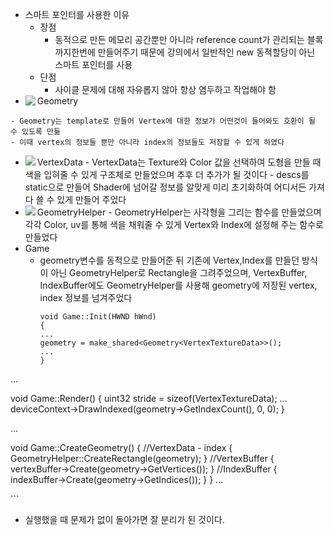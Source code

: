 <ul>
<li>스마트 포인터를 사용한 이유<ul>
<li>장점<ul>
<li>동적으로 만든 메모리 공간뿐만 아니라 reference count가 관리되는 블록까지한번에 만들어주기 때문에 강의에서 일반적인 new 동적할당이 아닌 스마트 포인터를 사용</li>
</ul>
</li>
<li>단점<ul>
<li>사이클 문제에 대해 자유롭지 않아 항상 염두하고 작업해야 함</li>
</ul>
</li>
</ul>
</li>
<li>Geometry  <img align="left" src="https://velog.velcdn.com/images/gksrudtlr2/post/1aabf220-c986-42eb-9037-d822f8f2f718/image.png" />


</li>
</ul>
<pre><code>- Geometry는 template로 만들어 Vertex에 대한 정보가 어떤것이 들어와도 호환이 될 수 있도록 만듦
- 이때 vertex의 정보들 뿐만 아니라 index의 정보들도 저장할 수 있게 하였다</code></pre><ul>
<li>VertexData<img align="left" src="https://velog.velcdn.com/images/gksrudtlr2/post/9a611234-4f93-4040-bf66-e2c026c25f9a/image.png" />
  - VertexData는 Texture와 Color 값을 선택하여 도형을 만들 때 색을 입혀줄 수 있게 구조체로 만들었으며 추후 더 추가가 될 것이다
  - descs를 static으로 만들어 Shader에 넘어갈 정보를 알맞게 미리 초기화하여 어디서든 가져다 쓸 수 있게 만들어 주었다</li>
<li>GeometryHelper<img align="left" src="https://velog.velcdn.com/images/gksrudtlr2/post/0dc84dc3-027e-47c7-9585-48d987a202fe/image.png" />
  - GeometryHelper는 사각형을 그리는 함수를 만들었으며 각각 Color, uv를 통해 색을 채워줄 수 있게 Vertex와 Index에 설정해 주는 함수로 만들었다</li>
<li>Game<ul>
<li>geometry변수를 동적으로 만들어준 뒤 기존에 Vertex,Index를 만들던 방식이 아닌 GeometryHelper로 Rectangle을 그려주었으며, VertexBuffer, IndexBuffer에도 GeometryHelper를 사용해 geometry에 저장된 vertex, index 정보를 넘겨주었다<pre><code class="language-cpp">void Game::Init(HWND hWnd)
{
...
geometry = make_shared&lt;Geometry&lt;VertexTextureData&gt;&gt;();
...
}
</code></pre>
</li>
</ul>
</li>
</ul>
<p>...</p>
<p>void Game::Render()
{
    uint32 stride = sizeof(VertexTextureData);
    ...
    deviceContext-&gt;DrawIndexed(geometry-&gt;GetIndexCount(), 0, 0);
}</p>
<p>...</p>
<p>void Game::CreateGeometry()
{
    //VertexData - index
    {
        GeometryHelper::CreateRectangle(geometry);
    }
    //VertexBuffer
    {
        vertexBuffer-&gt;Create(geometry-&gt;GetVertices());
    }
    //IndexBuffer
    {
        indexBuffer-&gt;Create(geometry-&gt;GetIndices());
    }
}
...</p>
<p>```</p>
<ul>
<li>실행했을 때 문제가 없이 돌아가면 잘 분리가 된 것이다.</li>
</ul>